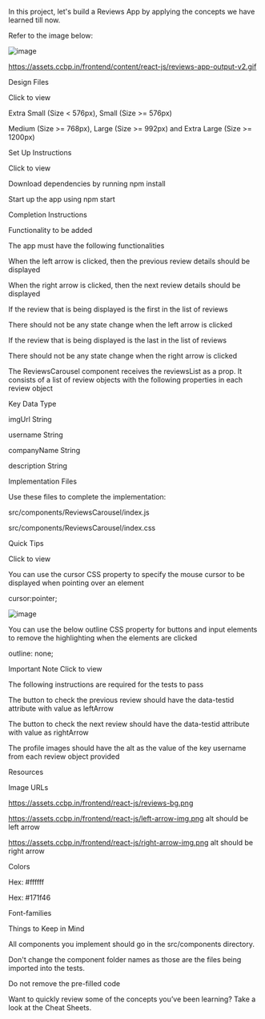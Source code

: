 In this project, let's build a Reviews App by applying the concepts we have learned till now.

Refer to the image below:

![image](https://github.com/bukka5sandhya/React-Js-Reviews-App/assets/133884532/3a14357b-5217-41cf-86da-f2a1d2a195bd)

https://assets.ccbp.in/frontend/content/react-js/reviews-app-output-v2.gif

Design Files

Click to view

Extra Small (Size < 576px), Small (Size >= 576px)

Medium (Size >= 768px), Large (Size >= 992px) and Extra Large (Size >= 1200px)

Set Up Instructions

Click to view

Download dependencies by running npm install

Start up the app using npm start

Completion Instructions

Functionality to be added

The app must have the following functionalities

When the left arrow is clicked, then the previous review details should be displayed

When the right arrow is clicked, then the next review details should be displayed

If the review that is being displayed is the first in the list of reviews

There should not be any state change when the left arrow is clicked

If the review that is being displayed is the last in the list of reviews

There should not be any state change when the right arrow is clicked

The ReviewsCarousel component receives the reviewsList as a prop. It consists of a list of review objects with the following properties in each review object

Key	Data Type

imgUrl	String

username	String

companyName	String

description	String

Implementation Files

Use these files to complete the implementation:

src/components/ReviewsCarousel/index.js

src/components/ReviewsCarousel/index.css

Quick Tips

Click to view

You can use the cursor CSS property to specify the mouse cursor to be displayed when pointing over an element

cursor:pointer;

![image](https://github.com/bukka5sandhya/React-Js-Reviews-App/assets/133884532/172530c3-c67b-4442-85d4-a530f9b0ad2c)

You can use the below outline CSS property for buttons and input elements to remove the highlighting when the elements are clicked

outline: none;

Important Note
Click to view

The following instructions are required for the tests to pass

The button to check the previous review should have the data-testid attribute with value as leftArrow

The button to check the next review should have the data-testid attribute with value as rightArrow

The profile images should have the alt as the value of the key username from each review object provided

Resources

Image URLs

https://assets.ccbp.in/frontend/react-js/reviews-bg.png

https://assets.ccbp.in/frontend/react-js/left-arrow-img.png alt should be left arrow

https://assets.ccbp.in/frontend/react-js/right-arrow-img.png alt should be right arrow

Colors

Hex: #ffffff

Hex: #171f46

Font-families

Things to Keep in Mind

All components you implement should go in the src/components directory.

Don't change the component folder names as those are the files being imported into the tests.

Do not remove the pre-filled code

Want to quickly review some of the concepts you’ve been learning? Take a look at the Cheat Sheets.
